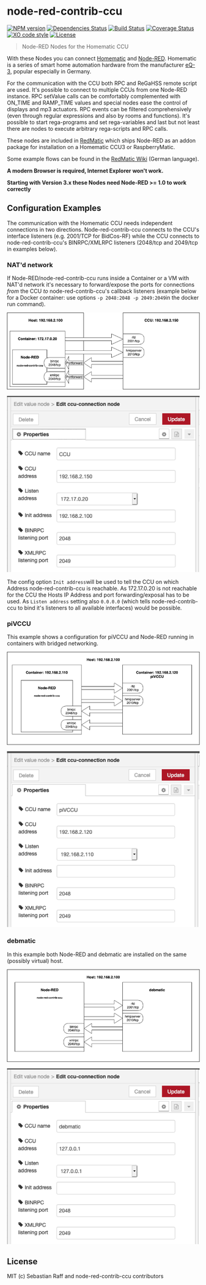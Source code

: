# node-red-contrib-ccu

[![NPM version](https://badge.fury.io/js/node-red-contrib-ccu.svg)](http://badge.fury.io/js/node-red-contrib-ccu)
[![Dependencies Status](https://david-dm.org/rdmtc/node-red-contrib-ccu/status.svg)](https://david-dm.org/rdmtc/node-red-contrib-ccu)
[![Build Status](https://travis-ci.org/rdmtc/node-red-contrib-ccu.svg?branch=master)](https://travis-ci.org/rdmtc/node-red-contrib-ccu)
[![Coverage Status](https://coveralls.io/repos/github/rdmtc/node-red-contrib-ccu/badge.svg?branch=master)](https://coveralls.io/github/rdmtc/node-red-contrib-ccu?branch=master)
[![XO code style](https://img.shields.io/badge/code_style-XO-5ed9c7.svg)](https://github.com/sindresorhus/xo)
[![License][mit-badge]][mit-url]

> Node-RED Nodes for the Homematic CCU

With these Nodes you can connect [Homematic](https://github.com/hobbyquaker/awesome-homematic) and 
[Node-RED](https://nodered.org/). Homematic is a series of smart home automation hardware from the manufacturer 
[eQ-3](http://www.eq-3.de/), popular especially in Germany.

For the communication with the CCU both RPC and ReGaHSS remote script are used. It's possible to connect to multiple 
CCUs from one Node-RED instance. RPC setValue calls can be comfortably complemented with ON_TIME and RAMP_TIME values
and special nodes ease the control of displays and mp3 actuators. RPC events can be filtered comprehensively (even 
through regular expressions and also by rooms and functions). It's possible to start rega-programs and set 
rega-variables and last but not least there are nodes to execute arbitrary rega-scripts and RPC calls.

These nodes are included in [RedMatic](https://github.com/rdmtc/RedMatic) which ships Node-RED as an addon package 
for installation on a Homematic CCU3 or RaspberryMatic.

Some example flows can be found in the [RedMatic Wiki](https://github.com/rdmtc/RedMatic/wiki) (German language).

__A modern Browser is required, Internet Explorer won't work.__

__Starting with Version 3.x these Nodes need Node-RED >= 1.0 to work correctly__

## Configuration Examples

The communication with the Homematic CCU needs independent connections in two directions. Node-red-contrib-ccu connects to the CCU's interface listeners (e.g. 2001/TCP for BidCos-RF) while the CCU connects to node-red-contrib-ccu's BINRPC/XMLRPC listeners (2048/tcp and 2049/tcp in examples below).

### NAT'd network

If Node-RED/node-red-contrib-ccu runs inside a Container or a VM with NAT'd network it's necessary to forward/expose the ports for connections _from_ the CCU _to_ node-red-contrib-ccu's callback listeners (example below for a Docker container: use options `-p 2048:2048 -p 2049:2049`in the docker run command). 

![schema-docker](docs/schema-docker.png)

![ccu-config-docker](docs/ccu-config-docker.png)

The config option `Init address`will be used to tell the CCU on which Address node-red-contrib-ccu is reachable. As 172.17.0.20 is not reachable for the CCU the Hosts IP Address and port forwarding/exposal has to be used. As `Listen address` setting also `0.0.0.0` (which tells node-red-contrib-ccu to bind it's listeners to all available interfaces) would be possible. 

### piVCCU

This example shows a configuration for piVCCU and Node-RED running in containers with bridged networking.

![schema-pivccu](docs/schema-pivccu.png)

![ccu-config-pivccu](docs/ccu-config-pivccu.png)

### debmatic

In this example both Node-RED and debmatic are installed on the same (possibly virtual) host.

![schema-debmatic](docs/schema-debmatic.png)

![ccu-config-debmatic](docs/ccu-config-debmatic.png)


## License

MIT (c) Sebastian Raff and node-red-contrib-ccu contributors

[mit-badge]: https://img.shields.io/badge/License-MIT-blue.svg?style=flat
[mit-url]: LICENSE
